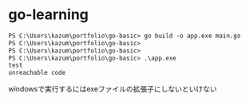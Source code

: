 # go-learning

``` ps
PS C:\Users\kazum\portfolio\go-basic> go build -o app.exe main.go
PS C:\Users\kazum\portfolio\go-basic> 
PS C:\Users\kazum\portfolio\go-basic> 
PS C:\Users\kazum\portfolio\go-basic> .\app.exe
test
unreachable code
```

windowsで実行するにはexeファイルの拡張子にしないといけない
